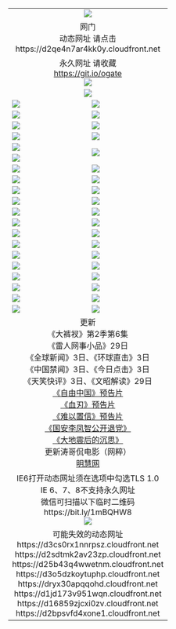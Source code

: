 ﻿<table>
  <tr></tr>
  <tr><td colspan=2 align=center><img src="https://cloud.githubusercontent.com/assets/11880933/13434984/f430fae2-e012-11e5-814f-c2df1e82b247.jpg" /></td></tr>
  <tr><td colspan=2 align=center>网门<br>动态网址 请点击
<br>https://d2qe4n7ar4kk0y.cloudfront.net
    </td>
  </tr>
  <tr>
    <td colspan=2 align=center>永久网址 请收藏<br/><a href="https://git.io/ogate" target="_blank">https://git.io/ogate</a><br/><a href="https://d2qe4n7ar4kk0y.cloudfront.net/Up/0WMGDL2.png" target="_blank"><img src="https://d2qe4n7ar4kk0y.cloudfront.net/Up/0WMGD2.png"/></a></td>
    <!--td align=center>临时网址 微信用<br/><a href="https://bit.ly/1mBQHW8" target="_blank">https://bit.ly/1mBQHW8</a><br/><a href="https://d2qe4n7ar4kk0y.cloudfront.net/Up/0WMGDL3.png" target="_blank"><img src="https://d2qe4n7ar4kk0y.cloudfront.net/Up/0WMGD3.png"/></a></td-->
  </tr>
  <tr>
    <td colspan=2 align=center><a href="https://d2qe4n7ar4kk0y.cloudfront.net/ogUP.aspx?name=0oGate.apk" target="_blank"><img src="https://d2qe4n7ar4kk0y.cloudfront.net/Up/0WMAZ.jpg" /></a></td>
  </tr>
  <tr>
    <td><a href="https://d2qe4n7ar4kk0y.cloudfront.net/ogNice.aspx" target="_blank"><img src="https://d2qe4n7ar4kk0y.cloudfront.net/Up/0WCYY.jpg" /></a></td>
    <td><a href="https://d2qe4n7ar4kk0y.cloudfront.net/onCO.aspx?ob=600%E4%BA%8B%E7%89%A9&op=%E5%A2%9E%E5%88%A0%E6%94%B9&args=WH1~%23%E7%B1%BB%E5%9E%8B6%E6%96%B0%E9%97%BB%7c%23%E7%B1%BB%E5%9E%8B6%E8%AF%84%E8%AE%BA&mode=" target="_blank"><img src="https://d2qe4n7ar4kk0y.cloudfront.net/Up/0WZTT.jpg" /></a></td> 
  </tr>
  <tr>
    <td><a href="https://d2qe4n7ar4kk0y.cloudfront.net/ogDY.aspx" target="_blank"><img src="https://d2qe4n7ar4kk0y.cloudfront.net/Up/0FK.jpg" /></a></td>
    <td><a href="https://d2qe4n7ar4kk0y.cloudfront.net/ogST.aspx" target="_blank"><img src="https://d2qe4n7ar4kk0y.cloudfront.net/Up/0ST.jpg" /></a></td> 
  </tr>
  <tr>
    <!--td rowspan=2><a href="https://d2qe4n7ar4kk0y.cloudfront.net/ogUP.aspx?name=WJ.mp4&count=T:1,480P:1" target="_blank"><img src="https://d2qe4n7ar4kk0y.cloudfront.net/Up/WJ.jpg" /></a></td-->
    <td><a href="https://d2qe4n7ar4kk0y.cloudfront.net/ogUP.aspx?name=11DKC.mp4&count=T:2,2:6,1:16" target="_blank"><img src="https://d2qe4n7ar4kk0y.cloudfront.net/Up/11DKC.jpg" /></a></td> 
    <td><div><a href="https://d2qe4n7ar4kk0y.cloudfront.net/ogUP.aspx?name=LRWS.mp4&count=7B:8,6B:44,5A:10,5B:35,4A:14,4B:19,3A:10,3B:26,2A:16,2B:21,1A:23,1B:29&current=7B:8" target="_blank"><img src="https://d2qe4n7ar4kk0y.cloudfront.net/Up/LRWS.jpg" /></a></td>
   </tr>
  <tr>
    <td><a href="https://d2qe4n7ar4kk0y.cloudfront.net/ogUP.aspx?name=LRSH.mp4&count=W:13,2:10" target="_blank"><img src="https://d2qe4n7ar4kk0y.cloudfront.net/Up/LRSH.jpg" /></a></td>
    <td><a href="https://d2qe4n7ar4kk0y.cloudfront.net/ogUP.aspx?name=BYWXY.mp4" target="_blank"><img src="https://d2qe4n7ar4kk0y.cloudfront.net/Up/BYWXY.jpg" /></a></td>
  </tr>
  <tr>
    <td><a href="https://d2qe4n7ar4kk0y.cloudfront.net/ogUP.aspx?name=JQR.mp4&count=2" target="_blank"><img src="https://d2qe4n7ar4kk0y.cloudfront.net/Up/JQR.jpg" /></a></td>   
    <td rowspan=2><a href="https://d2qe4n7ar4kk0y.cloudfront.net/ogUP.aspx?name=JP.mp4&count=9" target="_blank"><img src="https://d2qe4n7ar4kk0y.cloudfront.net/Up/JP.jpg" /></td>
  </tr>
  <tr>
    <td><a href="https://d2qe4n7ar4kk0y.cloudfront.net/ogUP.aspx?name=WH.mp4" target="_blank"><img src="https://d2qe4n7ar4kk0y.cloudfront.net/Up/WH.jpg" /></a></td>
  </tr>
  <tr>
    <td><a href="https://d2qe4n7ar4kk0y.cloudfront.net/ogUP.aspx?name=SSZJ.mp4&count=SP:6,480P:8" target="_blank"><img src="https://d2qe4n7ar4kk0y.cloudfront.net/Up/SSZJ.jpg" /></a></td>
    <td><a href="https://d2qe4n7ar4kk0y.cloudfront.net/ogUP.aspx?name=ZY.mp4&count=2015:16" target="_blank"><img src="https://d2qe4n7ar4kk0y.cloudfront.net/Up/ZY.jpg" /></a</td>
  </tr>
  <tr>
    <td><a href="https://d2qe4n7ar4kk0y.cloudfront.net/ogUP.aspx?name=XTFY.mp4&count=B:2,A:24" target="_blank"><img src="https://d2qe4n7ar4kk0y.cloudfront.net/Up/XTFY.jpg" /></a></td>
    <td><a href="https://d2qe4n7ar4kk0y.cloudfront.net/ogUP.aspx?name=1XQK.mp4&count=13" target="_blank"><img src="https://d2qe4n7ar4kk0y.cloudfront.net/Up/1XQK.jpg" /></a</td>
  </tr>
  <tr>
    <td><a href="https://d2qe4n7ar4kk0y.cloudfront.net/ogUP.aspx?name=1LYF.mp4&count=2" target="_blank"><img src="https://d2qe4n7ar4kk0y.cloudfront.net/Up/1LYF0.jpg" /></a></td>
    <td><a href="https://d2qe4n7ar4kk0y.cloudfront.net/ogUP.aspx?name=1ZGC.mp4&count=6" target="_blank"><img src="https://d2qe4n7ar4kk0y.cloudfront.net/Up/1ZGC0.jpg" /></a></td>
  </tr>
  <tr>
    <td><a href="https://d2qe4n7ar4kk0y.cloudfront.net/ogUP.aspx?name=1ZKM.mp4&count=3&current=3" target="_blank"><img src="https://d2qe4n7ar4kk0y.cloudfront.net/Up/1ZKM0.jpg" /></a></td>  
    <td><a href="https://d2qe4n7ar4kk0y.cloudfront.net/ogUP.aspx?name=1WWY.mp4&count=6&current=6" target="_blank"><img src="https://d2qe4n7ar4kk0y.cloudfront.net/Up/1WWY0.jpg" /></a></td>
  </tr>
  <tr>
    <td><a href="https://d2qe4n7ar4kk0y.cloudfront.net/ogUP.aspx?name=10JGY.mp4&count=3" target="_blank"><img src="https://d2qe4n7ar4kk0y.cloudfront.net/Up/10JGY0.jpg" /></a></td>
    <td><a href="https://d2qe4n7ar4kk0y.cloudfront.net/ogUP.aspx?name=10CYS.mp4&count=2" target="_blank"><img src="https://d2qe4n7ar4kk0y.cloudfront.net/Up/10CYS0.jpg" /></a></td>
  </tr>
  <tr>
    <td><a href="https://d2qe4n7ar4kk0y.cloudfront.net/ogUP.aspx?name=4SQQ.mp4&count=201603:3,201602:20,201601:21&current=201603:2" target="_blank"><img src="https://d2qe4n7ar4kk0y.cloudfront.net/Up/4SQQ0.jpg"/></a></td>
    <td><a href="https://d2qe4n7ar4kk0y.cloudfront.net/ogUP.aspx?name=4SHQ.mp4&count=201603:3,201602:27,201601:28&current=201603:3" target="_blank"><img src="https://d2qe4n7ar4kk0y.cloudfront.net/Up/4SHQ0.jpg"/></a></td>
  </tr>
  <tr>
    <td><a href="https://d2qe4n7ar4kk0y.cloudfront.net/ogUP.aspx?name=4SZG.mp4&count=201603:3,201602:21,201601:23&current=201603:2" target="_blank"><img src="https://d2qe4n7ar4kk0y.cloudfront.net/Up/4SZG0.jpg"/></a></td>
    <td><a href="https://d2qe4n7ar4kk0y.cloudfront.net/ogUP.aspx?name=4SDJ.mp4&count=201603A:3,201603B:3,201602A:24,201602B:7,201601A:48,201601B:6&current=201603A:2" target="_blank"><img src="https://d2qe4n7ar4kk0y.cloudfront.net/Up/4SDJ0.jpg"/></a></td>
  </tr>
  <tr>
    <td><a href="https://d2qe4n7ar4kk0y.cloudfront.net/ogUP.aspx?name=4CTX.mp4&count=201602:4,201601:4&current=201602:4" target="_blank"><img src="https://d2qe4n7ar4kk0y.cloudfront.net/Up/4CTX0.jpg"/></a></td>
    <td><a href="https://d2qe4n7ar4kk0y.cloudfront.net/ogUP.aspx?name=4CWZ.mp4&count=201602:4,201601:4&current=201602:4" target="_blank"><img src="https://d2qe4n7ar4kk0y.cloudfront.net/Up/4CWZ0.jpg"/></a></td>
  </tr>
  <tr>
    <td><a href="https://d2qe4n7ar4kk0y.cloudfront.net/onUP.aspx?name=https://dwsfx5awq5vcc.cloudfront.net/" target="_blank"><img src="https://d2qe4n7ar4kk0y.cloudfront.net/Up/0DTW.jpg"/></a></td>
    <td><a href="https://d2qe4n7ar4kk0y.cloudfront.net/onUP.aspx?name=https://d240ns8up8earz.cloudfront.net/acenter/" target="_blank"><img src="https://d2qe4n7ar4kk0y.cloudfront.net/Up/0TDW.jpg" /></a></td>
  </tr>
  <tr>
    <td><a href="https://d2qe4n7ar4kk0y.cloudfront.net/onUP.aspx?name=https://d4508d6vomz2p.cloudfront.net/gb/nsc413.htm" target="_blank"><img src="https://d2qe4n7ar4kk0y.cloudfront.net/Up/0DJY.jpg" /></a></td>
    <td><a href="https://d2qe4n7ar4kk0y.cloudfront.net/onUP.aspx?name=https://d3bxwq7vzudb5l.cloudfront.net/xtr/gb/prog204.html" target="_blank"><img src="https://d2qe4n7ar4kk0y.cloudfront.net/Up/0XTR.jpg" /></a></td>
  </tr>
  <tr>
    <td><a href="https://d2qe4n7ar4kk0y.cloudfront.net/onUP.aspx?name=https://d3aj00iefsmfgc.cloudfront.net/" target="_blank"><img src="https://d2qe4n7ar4kk0y.cloudfront.net/Up/0MHW.jpg" /></a></td>
    <td><a href="https://d2qe4n7ar4kk0y.cloudfront.net/onUP.aspx?name=https://d1lcj91uv80klr.cloudfront.net/" target="_blank"><img src="https://d2qe4n7ar4kk0y.cloudfront.net/Up/0ZJW.jpg" /></a></td>
  </tr>
  <tr>
    <td><a href="https://d2qe4n7ar4kk0y.cloudfront.net/ogUP.aspx?name=0FG.zip" target="_blank"><img src="https://d2qe4n7ar4kk0y.cloudfront.net/Up/0FG.jpg" /></a></td>
    <td><a href="https://d2qe4n7ar4kk0y.cloudfront.net/ogUP.aspx?name=0FGA.apk" target="_blank"><img src="https://d2qe4n7ar4kk0y.cloudfront.net/Up/0FGA.jpg" /></a></td>
  </tr>
  <tr>
    <td><a href="https://d2qe4n7ar4kk0y.cloudfront.net/ogUP.aspx?name=0U.zip" target="_blank"><img src="https://d2qe4n7ar4kk0y.cloudfront.net/Up/0U.jpg" /></a></td>
    <td><a href="https://d2qe4n7ar4kk0y.cloudfront.net/ogUP.aspx?name=0UA.apk" target="_blank"><img src="https://d2qe4n7ar4kk0y.cloudfront.net/Up/0UA.jpg" /></a></td>
  </tr>
  <tr>
    <td><a href="https://d2qe4n7ar4kk0y.cloudfront.net/ogUP.aspx?name=0iPPOTV.zip" target="_blank"><img src="https://d2qe4n7ar4kk0y.cloudfront.net/Up/0iPPOTV.jpg" /></a></td>
    <td><a href="https://d2qe4n7ar4kk0y.cloudfront.net/ogUP.aspx?name=0iNTD.apk" target="_blank"><img src="https://d2qe4n7ar4kk0y.cloudfront.net/Up/0iNTD.jpg" /></a></td>
  </tr>
  <tr>
    <td colspan=2 align=center>更新<br>
      《大裤衩》第2季第6集<br>
      《雷人网事小品》29日<br>
      《全球新闻》3日、《环球直击》3日<br>
      《中国禁闻》3日、《今日点击》3日<br>
      《天笑快评》3日、《文昭解读》29日<br>
      <a href="https://d2qe4n7ar4kk0y.cloudfront.net/ogUP.aspx?name=11ZYZG0.mp4" target="_blank">《自由中国》预告片</a><br>
      <a href="https://d2qe4n7ar4kk0y.cloudfront.net/ogUP.aspx?name=11XR.mp4" target="_blank">《血刃》预告片</a><br>
      <a href="https://d2qe4n7ar4kk0y.cloudfront.net/ogUP.aspx?name=11NYZX.mp4&count=2" target="_blank">《难以置信》预告片</a><br>
      <a href="https://d2qe4n7ar4kk0y.cloudfront.net/ogUP.aspx?name=4LFZ.mp4" target="_blank">《国安李凤智公开退党》</a><br>
      <a href="https://d2qe4n7ar4kk0y.cloudfront.net/ogUP.aspx?name=4DDZHDCS.mp4" target="_blank">《大地震后的沉思》</a><br>
      更新涛哥侃电影（网粹）<br>
      <a href="https://d2qe4n7ar4kk0y.cloudfront.net/onUP.aspx?name=https://www.minghui.org/" target="_blank">明慧网</a></td>
    </td>
  </tr>
  <tr>
    <td colspan=2 align=center>IE6打开动态网址须在选项中勾选TLS 1.0<br/>IE 6、7、8不支持永久网址<br/>
      微信可扫描以下临时二维码<br/>https://bit.ly/1mBQHW8<br/><a href="https://d2qe4n7ar4kk0y.cloudfront.net/Up/0WMGDL3.png" target="_blank"><img src="https://d2qe4n7ar4kk0y.cloudfront.net/Up/0WMGD3.png"/></a><br>
  </tr>
  <tr>
    <td colspan=2 align=center>可能失效的动态网址
<br>https://d3cs0rx1nnrpsz.cloudfront.net
<br>https://d2sdtmk2av23zp.cloudfront.net
<br>https://d25b43q4wwetnm.cloudfront.net
<br>https://d3o5dzkoytuphp.cloudfront.net
<br>https://dryx30apqqohd.cloudfront.net
<br>https://d1jd173v951wqn.cloudfront.net
<br>https://d16859zjcxi0zv.cloudfront.net
<br>https://d2bpsvfd4xone1.cloudfront.net
    </td>
  </tr>
</table>
